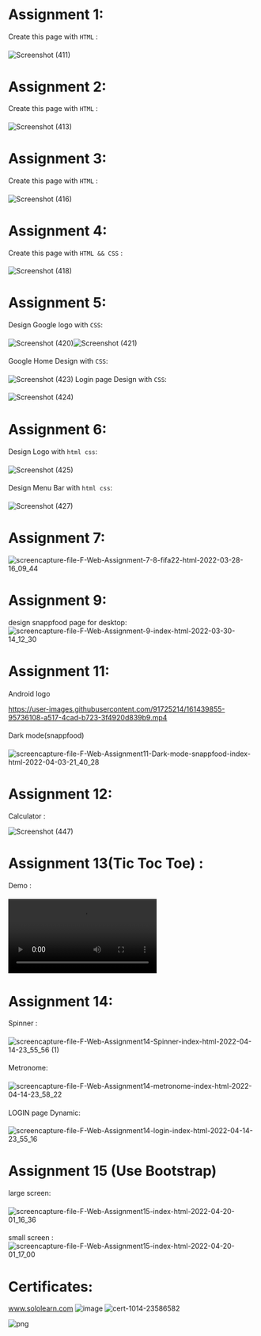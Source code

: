 # Assignment 1:
Create this page with ```HTML``` :
####
![Screenshot (411)](https://user-images.githubusercontent.com/91725214/158477868-4dc56527-11cb-40b4-a4a0-3be290a73cc6.png)
# Assignment 2:
Create this page with ```HTML``` :
#### 
![Screenshot (413)](https://user-images.githubusercontent.com/91725214/158575247-2733671e-c677-45fd-b6ff-c9462698dfc4.png)
# Assignment 3:
Create this page with ```HTML``` :
####
![Screenshot (416)](https://user-images.githubusercontent.com/91725214/159122465-584f0155-ef03-4c9c-9710-a0231987143d.png)
# Assignment 4:
Create this page with ```HTML && CSS``` :
####

![Screenshot (418)](https://user-images.githubusercontent.com/91725214/159161934-5d8d3fe1-e94d-4f7c-9d40-ad84f700de56.png)
# Assignment 5:
Design Google logo with ```CSS```:
####
![Screenshot (420)](https://user-images.githubusercontent.com/91725214/159299412-b67dda75-8557-4590-a136-3e1d9076d195.png)![Screenshot (421)](https://user-images.githubusercontent.com/91725214/159299433-e2b3b89e-e3d4-4f3e-a725-5287923653fa.png)
####
Google Home Design with ```CSS```:
####
![Screenshot (423)](https://user-images.githubusercontent.com/91725214/159299722-efd2a0dc-0bfd-4f76-a9a9-72050b337a66.png)
Login page Design with ```CSS```:
####
![Screenshot (424)](https://user-images.githubusercontent.com/91725214/159351664-63e65623-1aee-4400-b3bd-f73d7d986aac.png)
# Assignment 6:
####
Design Logo with ```html css```:
####
![Screenshot (425)](https://user-images.githubusercontent.com/91725214/159526044-30a0184c-650f-474b-9689-25b9112680cd.png)
####
Design Menu Bar with ```html css```:
####
![Screenshot (427)](https://user-images.githubusercontent.com/91725214/159553473-c2dbb9c0-0fd0-401d-a680-fc068572049c.png)
# Assignment 7:

![screencapture-file-F-Web-Assignment-7-8-fifa22-html-2022-03-28-16_09_44](https://user-images.githubusercontent.com/91725214/160391119-3eae7077-55cf-4c44-a4d5-4e3d370b2299.png)

# Assignment 9:
design snappfood page for desktop:
![screencapture-file-F-Web-Assignment-9-index-html-2022-03-30-14_12_30](https://user-images.githubusercontent.com/91725214/160803700-b555b16d-c8c7-42e7-b4ff-2cafdb5f22ee.png)
# Assignment 11:
#### 
Android logo


https://user-images.githubusercontent.com/91725214/161439855-95736108-a517-4cad-b723-3f4920d839b9.mp4
####
#### 
Dark mode(snappfood)
####
![screencapture-file-F-Web-Assignment11-Dark-mode-snappfood-index-html-2022-04-03-21_40_28](https://user-images.githubusercontent.com/91725214/161439873-bbf97720-a09d-43f0-8356-4d8835dfd097.png)
# Assignment 12:
Calculator :

![Screenshot (447)](https://user-images.githubusercontent.com/91725214/161685199-08c5ea50-99fd-4229-a30e-bc65c27796de.png)
# Assignment 13(Tic Toc Toe) :
Demo :
####
<video  src="https://user-images.githubusercontent.com/91725214/162521347-b882a15a-0f16-425b-84fd-ae18e783591d.mp4" controls autoplay></video>
# Assignment 14:
Spinner :
####
![screencapture-file-F-Web-Assignment14-Spinner-index-html-2022-04-14-23_55_56 (1)](https://user-images.githubusercontent.com/91725214/163462903-911e019b-bb77-4c17-915c-861ff7683db7.png)
####
Metronome:
####
![screencapture-file-F-Web-Assignment14-metronome-index-html-2022-04-14-23_58_22](https://user-images.githubusercontent.com/91725214/163462957-2eb5fad9-605a-4a55-8252-7f39fdc47e8a.png)
####
LOGIN page Dynamic:
####
![screencapture-file-F-Web-Assignment14-login-index-html-2022-04-14-23_55_16](https://user-images.githubusercontent.com/91725214/163463020-f2ace8f8-4fc2-4b8b-8a02-6dbbfdc8ecc6.png)
# Assignment 15 (Use Bootstrap)
large screen:
####
![screencapture-file-F-Web-Assignment15-index-html-2022-04-20-01_16_36](https://user-images.githubusercontent.com/91725214/164093260-13dd96d8-4a51-418b-acb2-7ba194dc791f.png)
####
small screen :
![screencapture-file-F-Web-Assignment15-index-html-2022-04-20-01_17_00](https://user-images.githubusercontent.com/91725214/164093317-3ca29d19-023e-4e77-8f68-829ff0d56723.png)


# Certificates:
<a href="https://www.sololearn.com">www.sololearn.com </a>
![image](https://user-images.githubusercontent.com/91725214/162985154-bdbe519e-5052-4e75-a188-085c16e6770c.png)
![cert-1014-23586582](https://user-images.githubusercontent.com/91725214/159041140-e9fd612b-116e-4200-9589-29fde43b6594.jpg)

![png](https://user-images.githubusercontent.com/91725214/157819260-c03c5293-0a5d-4ce4-a967-c1821e041be6.png)

